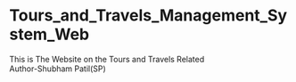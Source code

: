 # Tours_and_Travels_Management_System_Web
This is The Website on the Tours and Travels Related 
<br>
Author-Shubham Patil(SP) 
